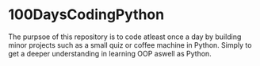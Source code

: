 # 100DaysCodingPython

The purpsoe of this repository is to code atleast once a day by building minor projects such as a small quiz or coffee machine in Python.
Simply to get a deeper understanding in learning OOP aswell as Python.

